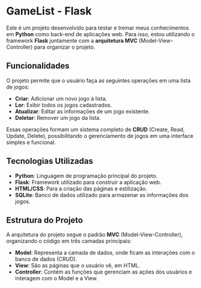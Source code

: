 # GameList - Flask

Este é um projeto desenvolvido para testar e treinar meus conhecimentos em **Python** como back-end de aplicações web. Para isso, estou utilizando o framework **Flask** juntamente com a **arquitetura MVC** (Model-View-Controller) para organizar o projeto.

## Funcionalidades

O projeto permite que o usuário faça as seguintes operações em uma lista de jogos:

- **Criar**: Adicionar um novo jogo à lista.
- **Ler**: Exibir todos os jogos cadastrados.
- **Atualizar**: Editar as informações de um jogo existente.
- **Deletar**: Remover um jogo da lista.

Essas operações formam um sistema completo de **CRUD** (Create, Read, Update, Delete), possibilitando o gerenciamento de jogos em uma interface simples e funcional.

## Tecnologias Utilizadas

- **Python**: Linguagem de programação principal do projeto.
- **Flask**: Framework utilizado para construir a aplicação web.
- **HTML/CSS**: Para a criação das páginas e estilização.
- **SQLite**: Banco de dados utilizado para armazenar as informações dos jogos.

## Estrutura do Projeto

A arquitetura do projeto segue o padrão **MVC** (Model-View-Controller), organizando o código em três camadas principais:

- **Model**: Representa a camada de dados, onde ficam as interações com o banco de dados (CRUD).
- **View**: São as páginas que o usuário vê, em HTML.
- **Controller**: Contém as funções que gerenciam as ações dos usuários e interagem com o Model e a View.
